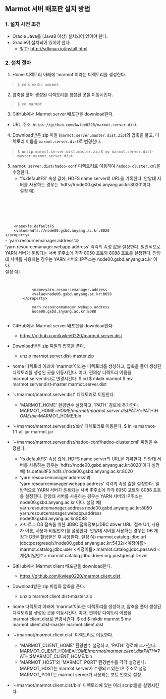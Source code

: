 ## Marmot 서버 배포판 설치 방법

### 1. 설치 사전 조건
* Oracle Java를 (Java8 이상) 설치되어 있어야 한다.
* Gradle이 설치되어 있어야 한다.
	- 참고:  http://sdkman.io/install.html

### 2. 설치 절차
1. Home 디렉토리 아래에 'marmot'이라는 디렉토리를 생성한다.
> `$ cd`
> `$ mkdir marmot`

2. 압축을 풀어 생성된 디렉토리를 생성된 곳을 이동시킨다.
>`$ cd marmot`

3. GitHub에서 Marmot server 배포판을 download한다.
* URL 주소: `https://github.com/kwlee0220/marmot.server.dist`

4. Download받은 zip 파일 (`marmot.server.master.dist.zip`)의 압축을 풀고, 디렉토리 이름을 `marmot.server.dist`로 변경한다.
>`$ unzip marmot.server.dist.master.zip`
>`$ mv marmot.server.dist-master marmot.server.dist`

5. `marmot.server.dist/hadoo-conf` 디렉토리로 이동하여 `hadoop-cluster.xml`을 수정한다.
	- 'fs.defaultFS' 속성 값에, HDFS name server의 URL을 기록한다. 안양대 서버를 사용하는
	경우는 'hdfs://node00.gsbd.anyang.ac.kr:8020'이다. </br>
	설정 예) <pre><code>
<property>
    &ltname>fs.defaultFS</name>
    &ltvalue>hdfs://node00.gsbd.anyang.ac.kr:8020</value>
&lt/property>
</code></pre>
	- 'yarn.resourcemanager.address'과 'yarn.resourcemanager.webapp.address' 각각의 속성 값을 설정한다.
		일반적으로 YARN 서버가 운용되는 서버 IP주소에 각각 8050 포트와 8088 포트를 설정한다.
		안양대 서버를 사용하는 경우는 YARN 서버의 IP주소는 node00.gsbd.anyang.ac.kr 이다. </br>
		설정 예) <pre><code>
		<property>
			&ltname>yarn.resourcemanager.address</name>
			&ltvalue>node00.gsbd.anyang.ac.kr:8050</value>
		&lt/property>
		<property>
			<name>yarn.resourcemanager.webapp.address</name>
			<value>node00.gsbd.anyang.ac.kr:8088</value>
		</property>
</code></pre>



* GitHub에서 Marmot server 배포판을 download한다.
	- https://github.com/kwlee0220/marmot.server.dist
* Download받은 zip 파일의 압축을 푼다.
	- unzip marmot.server.dist-master.zip
* home 디렉토리 아래에 'marmot'이라는 디렉토리를 생성하고, 압축을 풀어 생성된 디렉토리를 생성된 곳을 이동시킨다.
	이때, 편의상 디렉토리 이름을 marmot.server.dist로 변경시킨다.
	$ cd
	$ mkdir marmot
	$ mv marmot.server.dist-master marmot.server.dist
* '~/marmot/marmot.server.dist' 디렉토리로 이동한다.
	- 'MARMOT_HOME' 환경변수 설정하고, 'PATH' 경로에 추가한다.
		MARMOT_HOME=$HOME/marmot/marmot.server.dist
		PATH=$PATH:$HOME/bin:$MARMOT_HOME/bin

* '~/marmot/marmot.server.dist/bin' 디렉토리로 이동한다.
	$ ln -s marmot-1.1-all.jar marmot.jar

* '~/marmot/marmot.server.dist/hadoo-conf/hadoo-cluster.xml' 파일을 수정한다.
	- 'fs.defaultFS' 속성 값에, HDFS name server의 URL을 기록한다.
		안양대 서버를 사용하는 경우는 'hdfs://node00.gsbd.anyang.ac.kr:8020'이다
		설정 예)
		<property>
			<name>fs.defaultFS</name>
			<value>hdfs://node00.gsbd.anyang.ac.kr:8020</value>
		</property>
	- 'yarn.resourcemanager.address'과 'yarn.resourcemanager.webapp.address' 각각의 속성 값을 설정한다.
		일반적으로 YARN 서버가 운용되는 서버 IP주소에 각각 8050 포트와 8088 포트를 설정한다.
		안양대 서버를 사용하는 경우는 YARN 서버의 IP주소는 node00.gsbd.anyang.ac.kr 이다.
		설정 예)
		<property>
			<name>yarn.resourcemanager.address</name>
			<value>node00.gsbd.anyang.ac.kr:8050</value>
		</property>
		<property>
			<name>yarn.resourcemanager.webapp.address</name>
			<value>node00.gsbd.anyang.ac.kr:8088</value>
		</property>
	- 카다로그 DB 접속을 위한 JDBC 접속정보(JDBC driver URL, 접속 Url, 사용자 이름, 사용자 비밀번호)를 설정한다. 
		안양대 서버를 사용하는 경우는 DB 계정과 DB을 할당받은 후 사용한다.
		설정 예)
		<property>
			<name>marmot.catalog.jdbc.url</name>
			<value>jdbc:postgresql://node00.gsbd.anyang.ac.kr:5432/<계정이름></value>
		</property>
		<property>
			<name>marmot.catalog.jdbc.user</name>
			<value><계정이름></value>
		</property>
		<property>
			<name>marmot.catalog.jdbc.passwd</name>
			<value><계정비밀번호></value>
		</property>
		<property>
			<name>marmot.catalog.jdbc.driver</name>
			<value>org.postgresql.Driver</value>
		</property>





* GitHub에서 Marmot client 배포판을 download한다.
	- https://github.com/kwlee0220/marmot.client.dist
* Download받은 zip 파일의 압축을 푼다.
	- unzip marmot.client.dist-master.zip
* home 디렉토리 아래에 'marmot'이라는 디렉토리를 생성하고, 압축을 풀어 생성된 디렉토리를 생성된 곳을 이동시킨다.
	이때, 편의상 디렉토리 이름을 marmot.client.dist로 변경시킨다.
	$ cd
	$ mkdir marmot
	$ mv marmot.client.dist-master marmot.client.dist
* '~/marmot/marmot.client.dist' 디렉토리로 이동한다.
	- 'MARMOT_CLIENT_HOME' 환경변수 설정하고, 'PATH' 경로에 추가한다.
		MARMOT_CLIENT_HOME=$HOME/marmot/marmot.client.dist
		PATH=$PATH:$MARMOT_CLIENT_HOME/bin
	- 'MARMOT_HOST'와 'MARMOT_PORT' 환경변수를 각각 설정한다.
		MARMOT_HOST는 marmot server가 수행되고 있는 IP 주소로 설정
		MARMOT_PORT는 marmot server가 사용하는 포트 번호로 설정
* '~/marmot/marmot.client.dist/bin' 디렉토리에 있는 여러 script들을 실행시킨다.




